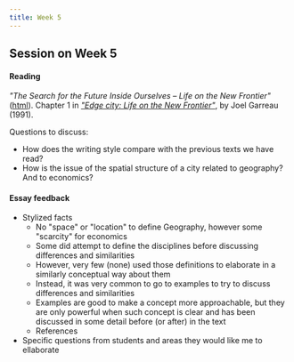 ```yaml
---
title: Week 5
---
```


## Session on Week 5

#### Reading

*"The Search for the Future Inside Ourselves – Life on the New Frontier"* ([html](http://www.garreau.com/main.cfm?action=chapters&id=2)). Chapter 1 in [*"Edge city: Life on the New Frontier"*](http://www.garreau.com/main.cfm?action=book&id=1), by Joel Garreau (1991).

Questions to discuss:

* How does the writing style compare with the previous texts we have read?
* How is the issue of the spatial structure of a city related to geography?
  And to economics?

#### Essay feedback

* Stylized facts
    - No "space" or "location" to define Geography, however some "scarcity" for economics
    - Some did attempt to define the disciplines before discussing differences
      and similarities
    - However, very few (none) used those definitions to elaborate in a
      similarly conceptual way about them
    - Instead, it was very common to go to examples to try to discuss
      differences and similarities
    - Examples are good to make a concept more approachable, but they are only
      powerful when such concept is clear and has been discussed in some
      detail before (or after) in the text
    - References
* Specific questions from students and areas they would like me to ellaborate

